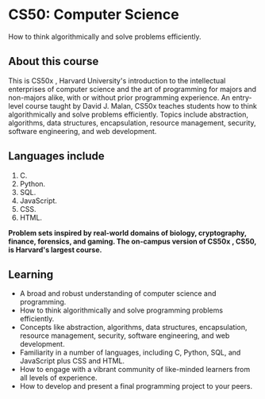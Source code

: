 # CS50: Computer Science
How to think algorithmically and solve problems efficiently.


## About this course
This is CS50x , Harvard University's introduction to the intellectual enterprises of computer science and the art of programming for majors and non-majors alike, with or without prior programming experience. An entry-level course taught by David J. Malan, CS50x teaches students how to think algorithmically and solve problems efficiently. Topics include abstraction, algorithms, data structures, encapsulation, resource management, security, software engineering, and web development. 


## Languages include 
1. C.
2. Python.
3. SQL.
4. JavaScript.
5. CSS.
6. HTML.

**Problem sets inspired by real-world domains of biology, cryptography, finance, forensics, and gaming. The on-campus version of CS50x , CS50, is Harvard's largest course.**


## Learning
- A broad and robust understanding of computer science and programming.
- How to think algorithmically and solve programming problems efficiently.
- Concepts like abstraction, algorithms, data structures, encapsulation, resource management, security, software engineering, and web development.
- Familiarity in a number of languages, including C, Python, SQL, and JavaScript plus CSS and HTML.
- How to engage with a vibrant community of like-minded learners from all levels of experience.
- How to develop and present a final programming project to your peers.
